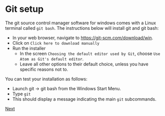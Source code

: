 # Git setup

The git source control manager software for windows comes with a Linux terminal called `git bash`. The instructions below will install git and git bash:

- In your web browser, navigate to <https://git-scm.com/download/win>.
- Click on `Click here to download manually`
- Run the installer
  + In the screen `Choosing the default editor used by Git`, choose `Use Atom as Git's default editor`.
  + Leave all other options to their default choice, unless you have specific reasons not to.

You can test your installation as follows:

  - Launch git -> git bash from the Windows Start Menu.
  - Type `git`
  - This should display a message indicating the main `git` subcommands.

[Next](ssh_ccb.md)
